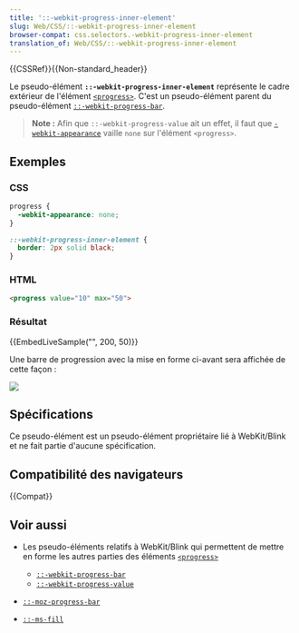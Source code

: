 ```yaml
---
title: '::-webkit-progress-inner-element'
slug: Web/CSS/::-webkit-progress-inner-element
browser-compat: css.selectors.-webkit-progress-inner-element
translation_of: Web/CSS/::-webkit-progress-inner-element
---
```


{{CSSRef}}{{Non-standard_header}}

Le pseudo-élément **`::-webkit-progress-inner-element`** représente le cadre extérieur de l'élément [`<progress>`](/fr/docs/Web/HTML/Element/Progress). C'est un pseudo-élément parent du pseudo-élément [`::-webkit-progress-bar`](/fr/docs/Web/CSS/::-webkit-progress-bar).

> **Note :** Afin que `::-webkit-progress-value` ait un effet, il faut que [`-webkit-appearance`](/fr/docs/Web/CSS/-webkit-appearance) vaille `none` sur l'élément `<progress>`.

## Exemples

### CSS

```css
progress {
  -webkit-appearance: none;
}

::-webkit-progress-inner-element {
  border: 2px solid black;
}
```

### HTML

```html
<progress value="10" max="50">
```

### Résultat

{{EmbedLiveSample("", 200, 50)}}

Une barre de progression avec la mise en forme ci-avant sera affichée de cette façon&nbsp;:

![](-webkit-progress-inner-element_example.png)

## Spécifications

Ce pseudo-élément est un pseudo-élément propriétaire lié à WebKit/Blink et ne fait partie d'aucune spécification.

## Compatibilité des navigateurs

{{Compat}}

## Voir aussi

- Les pseudo-éléments relatifs à WebKit/Blink qui permettent de mettre en forme les autres parties des éléments [`<progress>`](/fr/docs/Web/HTML/Element/Progress)

  - [`::-webkit-progress-bar`](/fr/docs/Web/CSS/::-webkit-progress-bar)
  - [`::-webkit-progress-value`](/fr/docs/Web/CSS/::-webkit-progress-value)

- [`::-moz-progress-bar`](/fr/docs/Web/CSS/::-moz-progress-bar)
- [`::-ms-fill`](/fr/docs/Web/CSS/::-ms-fill)

